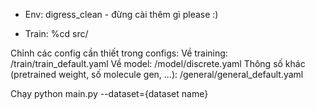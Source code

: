 - Env: digress_clean - đừng cài thêm gì please :)

- Train:
%cd src/

Chỉnh các config cần thiết trong configs:
    Về training: /train/train_default.yaml
    Về model: /model/discrete.yaml
    Thông số khác (pretrained weight, số molecule gen, ...): /general/general_default.yaml

Chạy python main.py --dataset={dataset name}